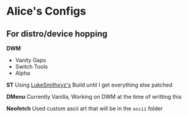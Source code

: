 # Alice's Configs
## For distro/device hopping

**DWM**
- Vanity Gaps
- Switch Tools
- Alpha

**ST**
Using [LukeSmithxyz's](https://github.com/LukeSmithxzy/st) Build until I get everything else patched

**DMenu**
Currently Vanilla, Working on DWM at the time of writting this

**Neofetch**
Used custom ascii art that will be in the `ascii` folder 

